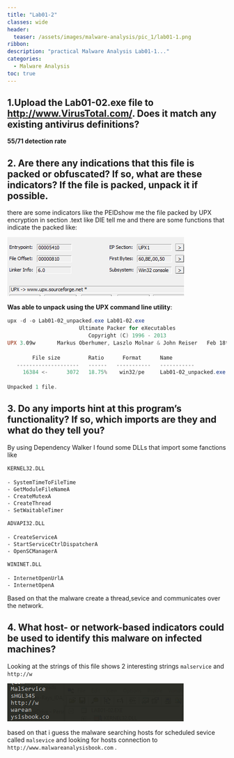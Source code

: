 ```yaml
---
title: "Lab01-2"
classes: wide
header:
  teaser: /assets/images/malware-analysis/pic_1/lab01-1.png
ribbon:
description: "practical Malware Analysis Lab01-1..."
categories:
  - Malware Analysis
toc: true
---
```


## 1.Upload the Lab01-02.exe file to http://www.VirusTotal.com/. Does it match any existing antivirus definitions?
  **55/71 detection rate**

## 2. Are there any indications that this file is packed or obfuscated? If so, what are these indicators? If the file is packed, unpack it if possible.

 there are some indicators like the PEIDshow me the file packed by UPX encryption in section .text like DIE tell me and there are some functions that indicate the packed like:

 ![error](/assets/images/malware-analysis/pic_2/upx_packed.png)

**Was able to unpack using the UPX command line utility**:
```powershell
upx -d -o Lab01-02_unpacked.exe Lab01-02.exe
                       Ultimate Packer for eXecutables
                          Copyright (C) 1996 - 2013
UPX 3.09w       Markus Oberhumer, Laszlo Molnar & John Reiser   Feb 18th 2013

        File size         Ratio      Format      Name
   --------------------   ------   -----------   -----------
     16384 <-      3072   18.75%    win32/pe     Lab01-02_unpacked.exe

Unpacked 1 file.
```

## 3. Do any imports hint at this program’s functionality? If so, which imports are they and what do they tell you?
 By using Dependency Walker I found some DLLs that import some fanctions like 
 ```text
KERNEL32.DLL
    
- SystemTimeToFileTime
- GetModuleFileNameA
- CreateMutexA
- CreateThread
- SetWaitableTimer
```
```text
ADVAPI32.DLL

- CreateServiceA
- StartServiceCtrlDispatcherA
- OpenSCManagerA
```
```text
WININET.DLL
    
- InternetOpenUrlA
- InternetOpenA
```
Based on that the malware create a thread,sevice and communicates over the network.

## 4. What host- or network-based indicators could be used to identify this malware on infected machines?
 Looking at the strings of this file shows 2 interesting strings `malservice` and `http://w`

![error](/assets/images/malware-analysis/pic_2/network_indecator.png)

based on that i guess the malware searching hosts for scheduled sevice called `malsevice` and looking for hosts connection to `http://www.malwareanalysisbook.com` .
